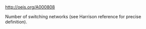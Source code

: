 http://oeis.org/A000808

Number of switching networks (see Harrison reference for precise definition).
